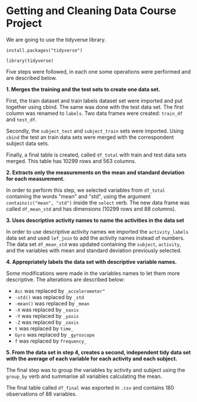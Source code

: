 # Getting and Cleaning Data Course Project

We are going to use the tidyverse library.

`install.packages("tidyverse")`

`library(tidyverse)`

Five steps were followed, in each one some operations were performed and are described below.

**1. Merges the training and the test sets to create one data set.**

First, the train dataset and train labels dataset set were imported and put together using cbind. The same was done with the test data set. The first column was renamed to `labels`. Two data frames were created: `train_df` and `test_df`.

Secondly, the `subject_test` and `subject_train` sets were imported. Using `cbind` the test an train data sets were merged with the correspondent subject data sets. 

Finally, a final table is created, called `df_total` with train and test data sets merged. This table has 10299 rows and 563 columns.

**2. Extracts only the measurements on the mean and standard deviation for each measurement.** 

In order to perform this step, we selected variables from `df_total` containing  the words "mean" and "std", using the argument `contains(c("mean", "std")` inside the `select` verb. The new data frame was called `df_mean_std` and has dimensions (10299 rows and 88 columns). 


**3. Uses descriptive activity names to name the activities in the data set**

In order to use descriptive activity names we imported the  `activity_labels` data set and used `lef_join` to add the activity names instead of numbers. The data set `df_mean_std` was updated containing the `subject`, `activity`, and the variables with mean and standard deviation previously selected.  


**4. Appropriately labels the data set with descriptive variable names.** 

Some modifications were made in the variables names to let them more descriptive. The alterations are described below:

- `Acc` was replaced by   `_accelerometer"`
- `-std()` was replaced by `_std`
- `-mean()` was replaced by `_mean`
- `-X` was replaced by `_xaxis`
- `-Y` was replaced by `_yaxis`
- `-Z` was replaced by `_zaxis`
- `t` was replaced by `time_` 
- `Gyro` was replaced by `_gyroscope`
- `f` was replaced by `frequency_`


**5. From the data set in step 4, creates a second, independent tidy data set with the average of each variable for each activity and each subject.**

The final step was to group the variables by activity and subject using the `group_by` verb and summarise all variables calculating the mean.

The final table called `df_final` was exported in `.csv` and contains 180 observations of 88 variables.

